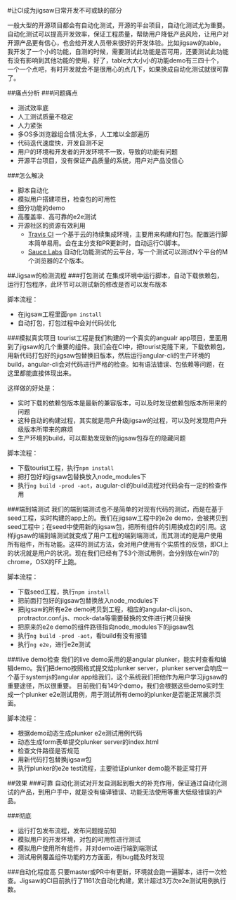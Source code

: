 #让CI成为jigsaw日常开发不可或缺的部分

一般大型的开源项目都会有自动化测试，开源的平台项目，自动化测试尤为重要。自动化测试可以提高开发效率，保证工程质量，帮助用户降低产品风险，让用户对开源产品更有信心，也会给开发人员带来很好的开发体验。比如jigsaw的table，我开发了一个小的功能，自测的时候，需要测试此功能是否可用，还要测试此功能有没有影响到其他功能的使用，好了，table大大小小的功能demo有三四十个，一个一个点吧，有时开发就会不是很用心的点几下，如果换成自动化测试就很可靠了。

##痛点分析
###问题痛点
 - 测试效率底
 - 人工测试质量不稳定
 - 人力紧张
 - 多OS多浏览器组合情况太多，人工难以全部遍历 
 - 代码迭代速度快，开发自测不足
 - 用户的环境和开发者的开发环境不一致，导致的功能有问题
 - 开源平台项目，没有保证产品质量的系统，用户对产品没信心

###怎么解决
 - 脚本自动化
 - 模拟用户搭建项目，检查包的可用性
 - 细分功能的demo
 - 高覆盖率、高可靠的e2e测试
 - 开源社区的资源有效利用
   -  [Travis CI](https://travis-ci.com/) 一个基于云的持续集成环境，主要用来构建和打包。配置运行脚本简单易用。会在主分支和PR更新时，自动运行CI脚本。
   -  [Sauce Labs](https://saucelabs.com/) 自动化功能测试的云平台，写一个测试可以测试N个平台的M个浏览器的Z个版本。

##Jigsaw的检测流程
###打包测试
在集成环境中运行脚本，自动下载依赖包，运行打包程序，此环节可以测试新的修改是否可以发布版本

脚本流程：

 - 在jigsaw工程里面`npm install`
 - 自动打包，打包过程中会对代码优化

###模拟真实项目
tourist工程是我们构建的一个真实的angualr app项目，里面用到了jigsaw的几个重要的组件。我们会在CI中，把tourist克隆下来，下载依赖包，用新代码打包好的jigsaw包替换旧版本，然后运行angular-cli的生产环境的build，angular-cli会对代码进行严格的检查。如有语法错误、包依赖等问题，在这里都能直接体现出来。

这样做的好处是：

 - 实时下载的依赖包版本是最新的兼容版本，可以及时发现依赖包版本所带来的问题
 - 这种自动的构建过程，其实就是用户升级jigsaw的过程，可以及时发现用户升级版本所带来的麻烦
 - 生产环境的build，可以帮助发现新的jigsaw包存在的隐藏问题

脚本流程：

 - 下载tourist工程，执行`npm install`
 - 把打包好的jigsaw包替换放入node_modules下
 - 执行`ng build -prod -aot`，augular-cli的build流程对代码会有一定的检查作用

###端到端测试
我们的端到端测试也不是简单的对现有代码的测试，而是在基于seed工程，实时构建的app上的。我们在jigsaw工程中的e2e demo，会被拷贝到seed工程中；在seed中使用新的jigsaw包，把所有组件的引用换成包的引用。这样jigsaw的端到端测试就变成了用户工程的端到端测试，而其测试的是用户使用所有组件，所有功能。这样的测试方法，会对用户使用有个实质性的反馈，即CI上的状况就是用户的状况。现在我们已经有了53个测试用例，会分别放在win7的chrome，OSX的FF上跑。

脚本流程：

  - 下载seed工程，执行`npm install`
  - 把前面打包好的jigsaw包替换放入node_modules下
  - 把jigsaw的所有e2e demo拷贝到工程，相应的angular-cli.json、protractor.conf.js、mock-data等需要替换的文件进行拷贝替换
  - 把原来的e2e demo的组件路径指向node_modules下的jigsaw包
  - 执行`ng build -prod -aot`，看build有没有报错
  - 执行`ng e2e`，进行e2e测试

###live demo检查
我们的live demo采用的是angular plunker，能实时查看和编辑demo。我们把demo按照格式提交给plunker server，plunker server会响应一个基于systemjs的angular app给我们，这个系统我们把他作为用户学习jigsaw的重要途径，所以很重要。
目前我们有149个demo，我们会根据这些demo实时生成一个plunker e2e测试用例，用于测试所有demo的plunker是否能正常展示页面。

脚本流程：

 - 根据demo动态生成plunker e2e测试用例代码
 - 动态生成form表单提交plunker server的index.html
 - 检查文件路径是否规范
 - 用新代码打包替换jigsaw包
 - 执行plunker的e2e test流程，主要验证plunker demo能不能正常打开

##效果
###可靠
自动化测试对开发自测起到极大的补充作用，保证通过自动化测试的产品，到用户手中，就是没有编译错误、功能无法使用等重大低级错误的产品。

###彻底
 - 运行打包发布流程，发布问题提前知
 - 模拟用户的开发环境，对包的可用性进行测试
 - 模拟用户使用所有组件，并对demo进行端到端测试
 - 测试用例覆盖组件功能的方方面面，有bug能及时发现

###自动化程度高
只要master或PR中有更新，环境就会跑一遍脚本，进行一次检查。Jigsaw的CI目前执行了1161次自动化构建，累计超过3万次e2e测试用例执行数。